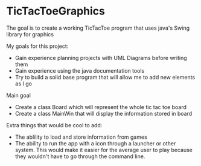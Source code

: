 # TicTacToeGraphics
The goal is to create a working TicTacToe program that uses java's Swing library for graphics


My goals for this project:
  - Gain experience planning projects with UML Diagrams before writing them
  - Gain experience using the java documentation tools
  - Try to build a solid base program that will allow me to add new elements as I go

Main goal
  - Create a class Board which will represent the whole tic tac toe board
  - Create a class MainWin that will display the information stored in board

Extra things that would be cool to add: 
  - The ablility to load and store information from games
  - The ability to run the app with a icon through a launcher or other system. This would make it easier for the average user to play because they wouldn't have to go  through the command line. 
   
